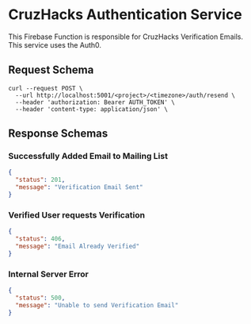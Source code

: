# CruzHacks Authentication Service

This Firebase Function is responsible for CruzHacks Verification Emails. This service uses the Auth0.

## Request Schema

```shell
curl --request POST \
  --url http://localhost:5001/<project>/<timezone>/auth/resend \
  --header 'authorization: Bearer AUTH_TOKEN' \
  --header 'content-type: application/json' \
```

## Response Schemas

### Successfully Added Email to Mailing List

```json
{
  "status": 201,
  "message": "Verification Email Sent"
}
```

### Verified User requests Verification

```json
{
  "status": 406,
  "message": "Email Already Verified"
}
```

### Internal Server Error

```json
{
  "status": 500,
  "message": "Unable to send Verification Email"
}
```
